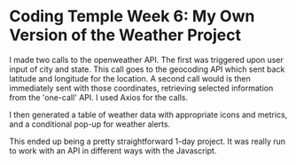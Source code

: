 # Coding Temple Week 6: My Own Version of the Weather Project
I made two calls to the openweather API. The first was triggered upon user input of city and state. 
This call goes to the geocoding API which sent back latitude and longitude for the location. 
A second call would is then immediately sent with those coordinates, retrieving selected information from the 'one-call' API. 
I used Axios for the calls. 

I then generated a table of weather data with appropriate icons and metrics, and a conditional pop-up for weather alerts.

This ended up being a pretty straightforward 1-day project. 
It was really run to work with an API in different ways with the Javascript.
